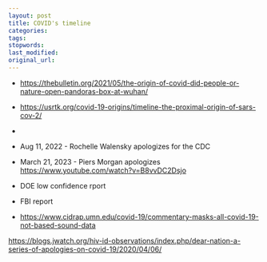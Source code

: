 ```yaml
---
layout: post
title: COVID's timeline
categories:
tags:
stopwords:
last_modified:
original_url:
---
```


<!--more-->

* https://thebulletin.org/2021/05/the-origin-of-covid-did-people-or-nature-open-pandoras-box-at-wuhan/
* https://usrtk.org/covid-19-origins/timeline-the-proximal-origin-of-sars-cov-2/

*
* Aug 11, 2022 - Rochelle Walensky apologizes for the CDC
* March 21, 2023 - Piers Morgan apologizes https://www.youtube.com/watch?v=B8vvDC2Dsjo
* DOE low confidence rport
* FBI report

* https://www.cidrap.umn.edu/covid-19/commentary-masks-all-covid-19-not-based-sound-data

https://blogs.jwatch.org/hiv-id-observations/index.php/dear-nation-a-series-of-apologies-on-covid-19/2020/04/06/
